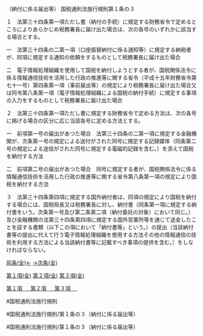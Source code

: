 （納付に係る届出等）
国税通則法施行規則第１条の３

１　法第三十四条第一項ただし書（納付の手続）に規定する財務省令で定めるところによりあらかじめ税務署長に届け出た場合は、次の各号のいずれかに該当する場合とする。

一　法第三十四条の二第一項（口座振替納付に係る通知等）に規定する納税者が、同項に規定する通知の依頼をするものとして税務署長に届け出た場合

二　電子情報処理組織を使用して国税を納付しようとする者が、国税関係法令に係る情報通信技術を活用した行政の推進等に関する省令（平成十五年財務省令第七十一号）第四条第一項（事前届出等）の規定により税務署長に届け出た場合又は同令第八条第一項（電子情報処理組織による国税の納付手続）に規定する事項の入力をするものとして税務署長に届け出た場合

２　法第三十四条第一項ただし書に規定する財務省令で定める方法は、次の各号に掲げる場合の区分に応じ当該各号に定める方法とする。

一　前項第一号の届出があつた場合　法第三十四条の二第一項に規定する金融機関が、次条第一号の規定による送付がされた同号に規定する記録媒体（同条第二号の規定による送信がされた同号に規定する電磁的記録を含む。）を添えて国税を納付する方法

二　前項第二号の届出があつた場合　同号に規定する者が、国税関係法令に係る情報通信技術を活用した行政の推進等に関する省令第八条第一項の規定により国税を納付する方法

３　法第三十四条第四項に規定する国外納付者は、同項の規定により国税を納付する場合には、国税局長又は税務署長に対し、納付書（同条第一項に規定する納付書をいう。次条第一号及び第二条第二項（納付委託の対象）において同じ。）及び金融機関の法第三十四条第四項に規定する国外営業所等を通じて送金したことを証する書類（以下この項において「納付書等」という。）の提出（当該納付書等の提出に代えて行う電子情報処理組織を使用する方法その他の情報通信の技術を利用する方法による当該納付書等に記載すべき事項の提供を含む。）をしなければならない。

[前条(全)←](国税通則法施行規則＿第１条の２_.md)    [→次条(全)](国税通則法施行規則＿第１条の４_.md)

[第１項(全)](国税通則法施行規則＿第１条の３第１項_.md)  [第２項(全)](国税通則法施行規則＿第１条の３第２項_.md)  [第３項(全)](国税通則法施行規則＿第１条の３第３項_.md)  

[第１項 　 ](国税通則法施行規則＿第１条の３第１項.md)  [第２項 　 ](国税通則法施行規則＿第１条の３第２項.md)  [第３項 　 ](国税通則法施行規則＿第１条の３第３項.md)  

#国税通則法施行規則

#国税通則法施行規則/第１条の３（納付に係る届出等）

#国税通則法施行規則/第１条の３（納付に係る届出等）

